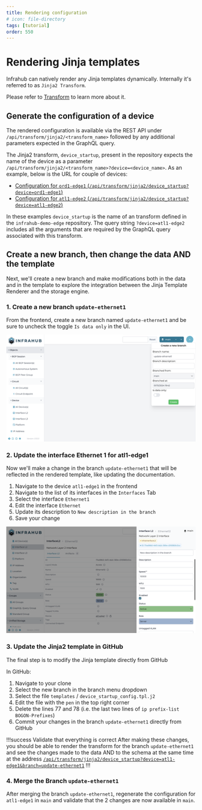 ```yaml
---
title: Rendering configuration
# icon: file-directory
tags: [tutorial]
order: 550
---
```


# Rendering Jinja templates

Infrahub can natively render any Jinja templates dynamically. Internally it's referred to as `Jinja2 Transform`.

Please refer to [Transform](/topics/transformation) to learn more about it.

## Generate the configuration of a device

The rendered configuration is available via the REST API under `/api/transform/jinja2/<transform_name>` followed by any additional parameters expected in the GraphQL query.

The Jinja2 transform, `device_startup`, present in the repository expects the name of the device as a parameter `/api/transform/jinja2/<transform_name>?device=<device_name>`. As an example, below is the URL for couple of devices:

- [Configuration for `ord1-edge1` (`/api/transform/jinja2/device_startup?device=ord1-edge1`)](http://localhost:8000/api/transform/jinja2/device_startup?device=ord1-edge1)
- [Configuration for `atl1-edge2` (`/api/transform/jinja2/device_startup?device=atl1-edge2`)](http://localhost:8000/api/transform/jinja2/device_startup?device=atl1-edge2)

In these examples `device_startup` is the name of an transform defined in the `infrahub-demo-edge` repository. The query string `?device=atl1-edge2` includes all the arguments that are required by the GraphQL query associated with this transform.

## Create a new branch, then change the data AND the template

Next, we'll create a new branch and make modifications both in the data and in the template to explore the integration between the Jinja Template Renderer and the storage engine.

### 1. Create a new branch `update-ethernet1`

From the frontend, create a new branch named `update-ethernet1` and be sure to uncheck the toggle `Is data only` in the UI.

![Create a new branch (not with Data Only)](../../media/tutorial/tutorial-6-git-integration.cy.ts/tutorial_6_branch_creation.png)

### 2. Update the interface Ethernet 1 for atl1-edge1

Now we'll make a change in the branch `update-ethernet1` that will be reflected in the rendered template, like updating the documentation.

1. Navigate to the device `atl1-edge1` in the frontend
2. Navigate to the list of its interfaces in the `Interfaces` Tab
3. Select the interface `Ethernet1`
4. Edit the interface `Ethernet`
5. Update its description to `New description in the branch`
6. Save your change

![Update the description for the interface Ethernet1](../../media/tutorial/tutorial-6-git-integration.cy.ts/tutorial_6_interface_update.png)

### 3. Update the Jinja2 template in GitHub

The final step is to modify the Jinja template directly from GitHub

In GitHub:

1. Navigate to your clone
2. Select the new branch in the branch menu dropdown
3. Select the file `templates` / `device_startup_config.tpl.j2`
4. Edit the file with the `pen` in the top right corner
5. Delete the lines 77 and 78 (i.e. the last two lines of `ip prefix-list BOGON-Prefixes`)
6. Commit your changes in the branch `update-ethernet1` directly from GitHub

!!!success Validate that everything is correct
After making these changes, you should be able to render the transform for the branch `update-ethernet1` and see the changes made to the data AND to the schema at the same time at the address [`/api/transform/jinja2/device_startup?device=atl1-edge1&branch=update-ethernet1`](http://localhost:8000/api/transform/jinja2/device_startup?device=atl1-edge1&branch=update-ethernet1)
!!!

### 4. Merge the Branch `update-ethernet1`

After merging the branch `update-ethernet1`, regenerate the configuration for `atl1-edge1` in `main` and validate that the 2 changes are now available in `main`.
